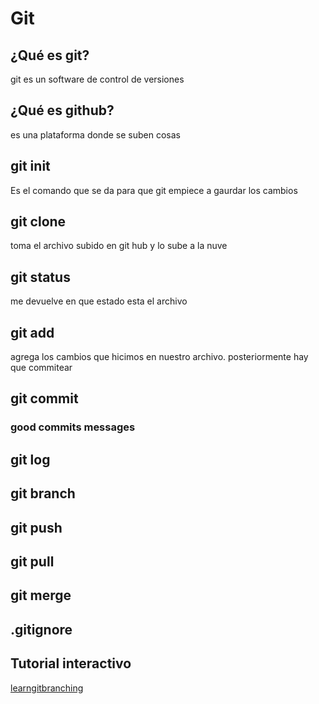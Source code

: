 # Git

## ¿Qué es git?

git es un software de control de versiones

## ¿Qué es github?
es una plataforma donde se suben cosas
## git init
Es el comando que se da para que git empiece a gaurdar los cambios
## git clone
toma el archivo subido en git hub y lo sube a la nuve

## git status
me devuelve en que estado esta el archivo

## git add
agrega los cambios que hicimos en nuestro archivo. posteriormente hay que commitear

## git commit


### good commits messages

## git log

## git branch

## git push

## git pull

## git merge

## .gitignore

## Tutorial interactivo

[learngitbranching](https://learngitbranching.js.org/)
